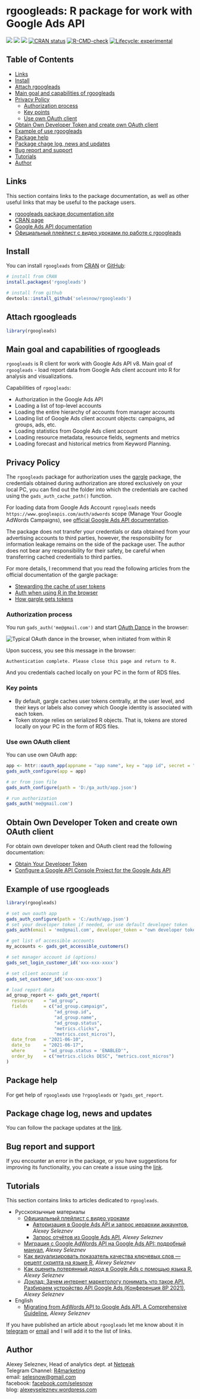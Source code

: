 # rgoogleads: R package for work with Google Ads API

<!-- badges: start -->
[![](https://cranlogs.r-pkg.org/badges/grand-total/rgoogleads)](https://cran.r-project.org/package=rgoogleads)
[![](https://cranlogs.r-pkg.org/badges/rgoogleads?color=lightgrey)](https://cran.r-project.org/package=rgoogleads)
[![](https://cranlogs.r-pkg.org/badges/last-week/rgoogleads?color=lightgrey)](https://cran.r-project.org/package=rgoogleads)
[![CRAN
status](https://www.r-pkg.org/badges/version-ago/rgoogleads)](https://CRAN.R-project.org/package=rgoogleads)
[![R-CMD-check](https://github.com/selesnow/rgoogleads/workflows/R-CMD-check/badge.svg)](https://github.com/selesnow/rgoogleads/actions)
[![Lifecycle: experimental](https://img.shields.io/badge/lifecycle-experimental-orange.svg)](https://lifecycle.r-lib.org/articles/stages.html#experimental)
<!-- badges: end -->


## Table of Contents

+ [Links](#links)
+ [Install](#install)
+ [Attach rgoogleads](#attach-rgoogleads)
+ [Main goal and capabilities of rgoogleads](#main-goal-and-capabilities-of-rgoogleads)
+ [Privacy Policy](#privacy-policy)
    + [Authorization process](#authorization-process)
    + [Key points](#key-points)
    + [Use own OAuth client](#use-own-oauth-client)
+ [Obtain Own Developer Token and create own OAuth client](#obtain-own-developer-token-and-create-own-oauth-client)
+ [Example of use rgoogleads](#example-of-use-rgoogleads)
+ [Package help](#package-help)
+ [Package chage log, news and updates](#package-chage-log-news-and-updates)
+ [Bug report and support](#bug-report-and-support)
+ [Tutorials](#tutorials)
+ [Author](#author)

## Links

This section contains links to the package documentation, as well as other useful links that may be useful to the package users.

* [rgoogleads package documentation site](https://selesnow.github.io/rgoogleads/docs/)
* [CRAN page](https://cran.r-project.org/package=rgoogleads)
* [Google Ads API documentation](https://developers.google.com/google-ads/api/docs/start)
* [Официальный плейлист с видео уроками по работе с rgoogleads](https://www.youtube.com/playlist?list=PLD2LDq8edf4qprTxRcflDwV9IvStiChHi)

## Install

You can install `rgoogleads` from [CRAN](https://cran.r-project.org/package=rgoogleads) or [GitHub](https://github.com):

```r
# install from CRAN
install.packages('rgoogleads')
```

```r
# install from github
devtools::install_github('selesnow/rgoogleads')
```

## Attach rgoogleads

```r
library(rgoogleads)
```

## Main goal and capabilities of rgoogleads

`rgoogleads` is R client for work with Google Ads API v8. Main goal of `rgoogleads` - load report data from Google Ads client account into R for analysis and visualizations.

Capabilities of `rgoogleads`:

* Authorization in the Google Ads API
* Loading a list of top-level accounts
* Loading the entire hierarchy of accounts from manager accounts
* Loading list of Google Ads client account objects: campaigns, ad groups, ads, etc.
* Loading statistics from Google Ads client account
* Loading resource metadata, resource fields, segments and metrics
* Loading forecast and historical metrics from Keyword Planning.

## Privacy Policy

The `rgoogleads` package for authorization uses the [gargle](https://gargle.r-lib.org/) package, the credentials obtained during authorization are stored exclusively on your local PC, you can find out the folder into which the credentials are cached using the `gads_auth_cache_path()` function.

For loading data from Google Ads Account `rgoogleads` needs `https://www.googleapis.com/auth/adwords` scope (Manage Your Google AdWords Campaigns), see [official Google Ads API documentation](https://developers.google.com/google-ads/api/docs/oauth/internals#scope). 

The package does not transfer your credentials or data obtained from your advertising accounts to third parties, however, the responsibility for information leakage remains on the side of the package user. The author does not bear any responsibility for their safety, be careful when transferring cached credentials to third parties.

For more details, I recommend that you read the following articles from the official documentation of the gargle package:

* [Stewarding the cache of user tokens](https://www.tidyverse.org/blog/2021/07/gargle-1-2-0/)
* [Auth when using R in the browser](https://cran.r-project.org/package=gargle/vignettes/auth-from-web.html)
* [How gargle gets tokens](https://cran.r-project.org/package=gargle/vignettes/how-gargle-gets-tokens.html)

### Authorization process

You run `gads_auth('me@gmail.com')` and start [OAuth Dance](https://medium.com/typeforms-engineering-blog/the-beginners-guide-to-oauth-dancing-4b8f3666de10) in the browser:

![Typical OAuth dance in the browser, when initiated from within R](http://img.netpeak.ua/alsey/1OE9JZ2.png)

Upon success, you see this message in the browser:

`Authentication complete. Please close this page and return to R.`

And you credentials cached locally on your PC in the form of RDS files.

### Key points
* By default, gargle caches user tokens centrally, at the user level, and their keys or labels also convey which Google identity is associated with each token.
* Token storage relies on serialized R objects. That is, tokens are stored locally on your PC in the form of RDS files.

### Use own OAuth client
You can use own OAuth app:

```r
app <- httr::oauth_app(appname = "app name", key = "app id", secret = "app secret")
gads_auth_configure(app = app)

# or from json file 
gads_auth_configure(path = 'D:/ga_auth/app.json')

# run authorization
gads_auth('me@gmail.com')
```

## Obtain Own Developer Token and create own OAuth client

For obtain own developer token and OAuth client read the following documentation:

* [Obtain Your Developer Token](https://developers.google.com/google-ads/api/docs/first-call/dev-token)
* [Configure a Google API Console Project for the Google Ads API](https://developers.google.com/google-ads/api/docs/first-call/oauth-cloud-project)

## Example of use rgoogleads

```r
library(rgoogleads)

# set own oauth app
gads_auth_configure(path = 'C:/auth/app.json')
# set your developer token if needed, or use default developer token
gads_auth(email = 'me@gmail.com', developer_token = "own developer token")

# get list of accessible accounts
my_accounts <- gads_get_accessible_customers()

# set manager account id (options)
gads_set_login_customer_id('xxx-xxx-xxxx')

# set client account id
gads_set_customer_id('xxx-xxx-xxxx')

# load report data
ad_group_report <- gads_get_report(
  resource    = "ad_group",
  fields      = c("ad_group.campaign",
                  "ad_group.id",
                  "ad_group.name",
                  "ad_group.status",
                  "metrics.clicks",
                  "metrics.cost_micros"),
  date_from   = "2021-06-10",
  date_to     = "2021-06-17",
  where       = "ad_group.status = 'ENABLED'",
  order_by    = c("metrics.clicks DESC", "metrics.cost_micros")
)
```

## Package help
For get help of `rgoogleads` use `?rgoogleads` or `?gads_get_report`.

## Package chage log, news and updates
You can follow the package updates at the [link](https://github.com/selesnow/rgoogleads/blob/master/NEWS.md).

## Bug report and support
If you encounter an error in the package, or you have suggestions for improving its functionality, you can create a issue using the [link](https://github.com/selesnow/rgoogleads/issues).

## Tutorials

This section contains links to articles dedicated to `rgoogleads`.

* Русскоязычные материалы
    * [Официальный плейлист с видео уроками](https://www.youtube.com/playlist?list=PLD2LDq8edf4qprTxRcflDwV9IvStiChHi)
        * [Авторизация в Google Ads API и запрос иерархии аккаунтов](https://www.youtube.com/watch?v=nYak5sVj07k&list=PLD2LDq8edf4qprTxRcflDwV9IvStiChHi&index=1), *Alexey Seleznev*
        * [Запрос отчётов из Google Ads API](https://www.youtube.com/watch?v=np67MNj2-JU), *Alexey Seleznev*
    * [Миграция с Google AdWords API на Google Ads API: подробный мануал](https://netpeak.net/ru/blog/migratsiya-s-google-adwords-api-na-google-ads-api-podrobnyy-manual/), *Alexey Seleznev*
    * [Как визуализировать показатель качества ключевых слов — рецепт скрипта на языке R](https://netpeak.net/ru/blog/kak-vizualizirovat-pokazatel-kachestva-klyuchevyh-slov-retsept-skripta-na-yazyke-r/), *Alexey Seleznev*
    * [Как оценить потерянный доход в Google Ads с помощью языка R](https://netpeak.net/ru/blog/kak-otsenit-poteryannyi-dokhod-v-google-adwords-s-pomoshch-yu-yazyka-r/), *Alexey Seleznev*
    * [Доклад: Зачем интернет маркетологу понимать что такое API. Разбираем устройство API Google Ads (Конференция 8P 2021)](https://youtu.be/wtXVwOBo518), *Alexey Seleznev*
* English
    * [Migrating from AdWords API to Google Ads API. A Comprehensive Guideline](https://netpeak.net/blog/migrating-from-adwords-api-to-google-ads-api-a-comprehensive-guideline/), *Alexey Seleznev*

If you have published an article about `rgoogleads` let me know about it in [telegram](https://t.me/AlexeySeleznev) or [email](mailto:selesnow@gmail.com) and I will add it to the list of links.

## Author
Alexey Seleznev, Head of analytics dept. at [Netpeak](https://netpeak.net/en/us/)
<Br>Telegram Channel: [R4marketing](https://t.me/R4marketing)
<Br>email: selesnow@gmail.com
<Br>facebook: [facebook.com/selesnow](https://www.facebook.com/selesnow)
<Br>blog: [alexeyseleznev.wordpress.com](https://alexeyseleznev.wordpress.com/)
